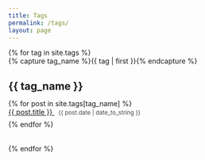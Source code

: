 ```yaml
---
title: Tags
permalink: /tags/
layout: page
---
```


<div class="tags-list">
  {% for tag in site.tags %}
    <div class="tag-group">
      {% capture tag_name %}{{ tag | first }}{% endcapture %}
      <h2 id="{{ tag_name | downcase | slugify }}">{{ tag_name }}</h2>
      <ul class="posts-list">
        {% for post in site.tags[tag_name] %}
          <li>
            <a href="{{ post.url | prepend: site.baseurl }}">
              {{ post.title }}
              <small class="post-date">{{ post.date | date_to_string }}</small>
            </a>
          </li>
        {% endfor %}
      </ul>
    </div>
  {% endfor %}
</div>

<style>
  .tags-list {
    width: 100%;
  }
  .tag-group {
    margin-bottom: 2rem;
  }
  .tag-group h2 {
    margin-bottom: 0.5rem;
    border-bottom: 1px solid var(--border-color);
  }
  .posts-list {
    list-style-type: none;
    padding-left: 0;
  }
  .posts-list li {
    margin-bottom: 0.5rem;
  }
  .post-date {
    display: inline-block;
    margin-left: 0.5rem;
    color: var(--text-color);
    opacity: 0.8;
  }
</style>